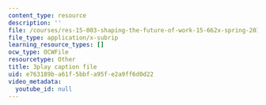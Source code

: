 ```yaml
---
content_type: resource
description: ''
file: /courses/res-15-003-shaping-the-future-of-work-15-662x-spring-2016/e763189ba61f5bbfa95fe2a9ff6d0d22_C_akTI3vnHQ.vtt
file_type: application/x-subrip
learning_resource_types: []
ocw_type: OCWFile
resourcetype: Other
title: 3play caption file
uid: e763189b-a61f-5bbf-a95f-e2a9ff6d0d22
video_metadata:
  youtube_id: null
---
```


